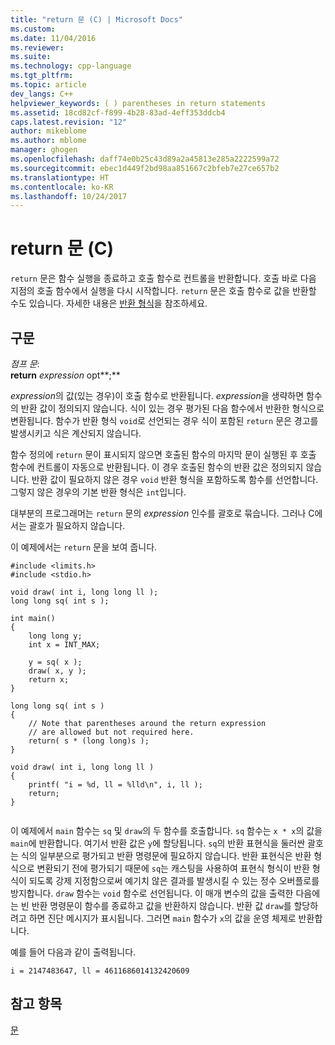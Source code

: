 ```yaml
---
title: "return 문 (C) | Microsoft Docs"
ms.custom: 
ms.date: 11/04/2016
ms.reviewer: 
ms.suite: 
ms.technology: cpp-language
ms.tgt_pltfrm: 
ms.topic: article
dev_langs: C++
helpviewer_keywords: ( ) parentheses in return statements
ms.assetid: 18cd82cf-f899-4b28-83ad-4eff353ddcb4
caps.latest.revision: "12"
author: mikeblome
ms.author: mblome
manager: ghogen
ms.openlocfilehash: daff74e0b25c43d89a2a45813e285a2222599a72
ms.sourcegitcommit: ebec1d449f2bd98aa851667c2bfeb7e27ce657b2
ms.translationtype: HT
ms.contentlocale: ko-KR
ms.lasthandoff: 10/24/2017
---
```

# <a name="return-statement-c"></a>return 문 (C)
`return` 문은 함수 실행을 종료하고 호출 함수로 컨트롤을 반환합니다. 호출 바로 다음 지점의 호출 함수에서 실행을 다시 시작합니다. `return` 문은 호출 함수로 값을 반환할 수도 있습니다. 자세한 내용은 [반환 형식](../c-language/return-type.md)을 참조하세요.  
  
## <a name="syntax"></a>구문  
 *점프 문*:  
 **return**  *expression* opt**;**  
  
 *expression*의 값(있는 경우)이 호출 함수로 반환됩니다. *expression*을 생략하면 함수의 반환 값이 정의되지 않습니다. 식이 있는 경우 평가된 다음 함수에서 반환한 형식으로 변환됩니다. 함수가 반환 형식 `void`로 선언되는 경우 식이 포함된 `return` 문은 경고를 발생시키고 식은 계산되지 않습니다.  
  
 함수 정의에 `return` 문이 표시되지 않으면 호출된 함수의 마지막 문이 실행된 후 호출 함수에 컨트롤이 자동으로 반환됩니다. 이 경우 호출된 함수의 반환 값은 정의되지 않습니다. 반환 값이 필요하지 않은 경우 `void` 반환 형식을 포함하도록 함수를 선언합니다. 그렇지 않은 경우의 기본 반환 형식은 `int`입니다.  
  
 대부분의 프로그래머는 `return` 문의 *expression* 인수를 괄호로 묶습니다. 그러나 C에서는 괄호가 필요하지 않습니다.  
  
 이 예제에서는 `return` 문을 보여 줍니다.  
  
```  
#include <limits.h>  
#include <stdio.h>  
  
void draw( int i, long long ll );  
long long sq( int s );  
  
int main()  
{  
    long long y;  
    int x = INT_MAX;  
  
    y = sq( x );  
    draw( x, y );  
    return x;  
}  
  
long long sq( int s )  
{  
    // Note that parentheses around the return expression   
    // are allowed but not required here.  
    return( s * (long long)s );  
}  
  
void draw( int i, long long ll )  
{  
    printf( "i = %d, ll = %lld\n", i, ll );  
    return;  
}  
  
```  
  
 이 예제에서 `main` 함수는 `sq` 및 `draw`의 두 함수를 호출합니다. `sq` 함수는 `x * x`의 값을 `main`에 반환합니다. 여기서 반환 값은 `y`에 할당됩니다. `sq`의 반환 표현식을 둘러싼 괄호는 식의 일부분으로 평가되고 반환 명령문에 필요하지 않습니다. 반환 표현식은 반환 형식으로 변환되기 전에 평가되기 때문에 `sq`는 캐스팅을 사용하여 표현식 형식이 반환 형식이 되도록 강제 지정함으로써 예기치 않은 결과를 발생시킬 수 있는 정수 오버플로를 방지합니다. `draw` 함수는 `void` 함수로 선언됩니다. 이 매개 변수의 값을 출력한 다음에는 빈 반환 명령문이 함수를 종료하고 값을 반환하지 않습니다. 반환 값 `draw`를 할당하려고 하면 진단 메시지가 표시됩니다. 그러면 `main` 함수가 `x`의 값을 운영 체제로 반환합니다.  
  
 예를 들어 다음과 같이 출력됩니다.  
  
```Output  
i = 2147483647, ll = 4611686014132420609  
```  
  
## <a name="see-also"></a>참고 항목  
 [문](../c-language/statements-c.md)
